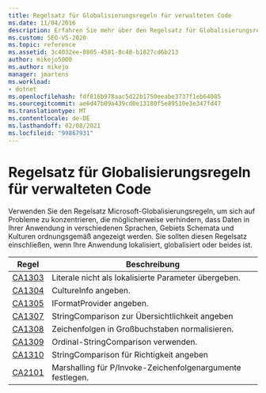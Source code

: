 ```yaml
---
title: Regelsatz für Globalisierungsregeln für verwalteten Code
ms.date: 11/04/2016
description: Erfahren Sie mehr über den Regelsatz für Globalisierungsregeln in Visual Studio, der sich auf Probleme im Zusammenhang mit Sprachen, Gebiets Schemas und Kulturen konzentriert. Siehe Regel Beschreibungen.
ms.custom: SEO-VS-2020
ms.topic: reference
ms.assetid: 3c4032ee-0805-4581-8c48-b1827cd6b213
author: mikejo5000
ms.author: mikejo
manager: jmartens
ms.workload:
- dotnet
ms.openlocfilehash: fdf816b978aac5d22b1750eeabe3737f1eb64085
ms.sourcegitcommit: ae6d47b09a439cd0e13180f5e89510e3e347fd47
ms.translationtype: MT
ms.contentlocale: de-DE
ms.lasthandoff: 02/08/2021
ms.locfileid: "99867931"
---
```

# <a name="globalization-rules-rule-set-for-managed-code"></a>Regelsatz für Globalisierungsregeln für verwalteten Code

Verwenden Sie den Regelsatz Microsoft-Globalisierungsregeln, um sich auf Probleme zu konzentrieren, die möglicherweise verhindern, dass Daten in Ihrer Anwendung in verschiedenen Sprachen, Gebiets Schemata und Kulturen ordnungsgemäß angezeigt werden. Sie sollten diesen Regelsatz einschließen, wenn Ihre Anwendung lokalisiert, globalisiert oder beides ist.

|Regel|Beschreibung|
|----------|-----------------|
|[CA1303](/dotnet/fundamentals/code-analysis/quality-rules/ca1303)|Literale nicht als lokalisierte Parameter übergeben.|
|[CA1304](/dotnet/fundamentals/code-analysis/quality-rules/ca1304)|CultureInfo angeben.|
|[CA1305](/dotnet/fundamentals/code-analysis/quality-rules/ca1305)|IFormatProvider angeben.|
|[CA1307](/dotnet/fundamentals/code-analysis/quality-rules/ca1307)|StringComparison zur Übersichtlichkeit angeben|
|[CA1308](/dotnet/fundamentals/code-analysis/quality-rules/ca1308)|Zeichenfolgen in Großbuchstaben normalisieren.|
|[CA1309](/dotnet/fundamentals/code-analysis/quality-rules/ca1309)|Ordinal-StringComparison verwenden.|
|[CA1310](/dotnet/fundamentals/code-analysis/quality-rules/ca1310)|StringComparison für Richtigkeit angeben|
|[CA2101](/dotnet/fundamentals/code-analysis/quality-rules/ca2101)|Marshalling für P/Invoke-Zeichenfolgenargumente festlegen.|
